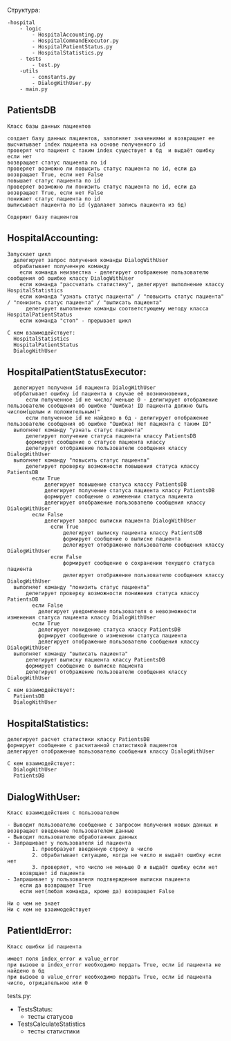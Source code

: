 

Структура:

    -hospital 
        - logic
            - HospitalAccounting.py
            - HospitalCommandExecutor.py
            - HospitalPatientStatus.py
            - HospitalStatistics.py
        - tests
            - test.py
        -utils
            - constants.py
            - DialogWithUser.py
        - main.py

## PatientsDB
    Класс базы данных пациентов
    
    создает базу данных пациентов, заполняет значениями и возвращает ее 
    высчитывает index пациента на основе полученного id 
    проверят что пациент с таким index существует в бд  и выдаёт ошибку если нет 
    возвращает статус пациента по id 
    проверяет возможно ли повысить статус пациента по id, если да возвращает True, если нет False
    повышает статус пациента по id 
    проверяет возможно ли понизить статус пациента по id, если да возвращает True, если нет False
    понижает статус пациента по id 
    выписывает пациента по id (удалаяет запись пациента из бд)
    
    Содержит базу пациентов

## HospitalAccounting:
    Запускает цикл
      делегирует запрос получения команды DialogWithUser
      обрабатывает полученную команду 
        если команда неизвестна - делегирует отображение пользователю сообщения об ошибке классу DialogWithUser 
        если команда "рассчитать статистику", делегирует выполнение классу HospitalStatistics
        если команда "узнать статус пациента" / "повысить статус пациента" / "понизить статус пациента" / "выписать пациента"
          делегирует выполнение команды соответстующему методу класса HospitalPatientStatus
        если команда "стоп" - прерывает цикл

    С кем взаимодействует:
      HospitalStatistics
      HospitalPatientStatus
      DialogWithUser


## HospitalPatientStatusExecutor:
      делегирует получени id пациента DialogWithUser
      обрбатывает ошибку id пациента в случае её возникновения, 
          если полученное id не число/ меньше 0 - делигирует отображение пользователю сообщения об ошибке "Ошибка! ID пациента должно быть числом(целым и положительным)"
          если полученное id не найдено в бд - делигирует отображение пользователю сообщения об ошибке "Ошибка! Нет пациента с таким ID"
      выполняет команду "узнать статус пациента"
          делегирует получение статуса пациента классу PatientsDB
          формирует сообщение о статусе пациента классу
          делегирует отображение пользователю сообщения классу DialogWithUser
      выполняет команду "повысить статус пациента" 
          делегирует проверку возможности повышения статуса классу PatientsDB
            если True
                делегирует повышение статуса классу PatientsDB
                делегирует получение статуса пациента классу PatientsDB
                формирует сообщение о изменении статуса пациента
                делегирует отображение пользователю сообщения классу DialogWithUser 
            если False
                делегирует запрос выписки пациента DialogWithUser
                  если True
                      делегирует выписку пациента классу PatientsDB
                      формирует сообщение о выписке пациента 
                      делегирует отображение пользователю сообщения классу DialogWithUser 
                  если False
                      формирует сообщение о сохранении текущего статуса пациента
                      делегирует отображение пользователю сообщения классу DialogWithUser 
      выполняет команду "понизить статус пациента"
          делегирует проверку возможности понижения статуса классу PatientsDB
            если False
              делегирует уведомление пользователя о невозможности изменения статуса пациента классу DialogWithUser
            если True
              делегирует понидение статуса классу PatientsDB
              формирует сообщение о изменении статуса пациента
              делегирует отображение пользователю сообщения классу DialogWithUser 
      выполняет команду "выписать пациента"
          делегирует выписку пациента классу PatientsDB
          формирует сообщение о выписке пациента 
          делегирует отображение пользователю сообщения классу DialogWithUser 

    С кем взаимодействует:
      PatientsDB
      DialogWithUser


## HospitalStatistics:
 
    делегирует расчет статистики классу PatientsDB
    формирует сообщение с расчитанной статистикой пациентов 
    делегирует отображение пользователю сообщения классу DialogWithUser 

    С кем взаимодействует:
      DialogWithUser
      PatientsDB

## DialogWithUser:

    Класс взаимодействия с пользователем 

    - Выводит пользователю сообщение с запросом получения новых данных и возвращает введенные пользователем данные 
    - Выводит пользователю обработанных данных
    - Запрашивает у пользователя id пациента
            1. преобразует введенную строку в число 
            2. обрабатывает ситуацию, когда не число и выдаёт ошибку если нет 
            3. проверяет, что число не меньше 0 и выдаёт ошибку если нет 
        возврщает id пациента 
    - Запрашивает у пользователя подтверждение выписки пациента 
        если да возвращает True
        если нет(любая команда, кроме да) возвращает False

    Ни о чем не знает 
    Ни с кем не взаимодействует 

## PatientIdError:
    Класс ошибки id пациента 
  
    имеет поля index_error и value_error
    при вызове в index_error необходимо пердать True, если id пациента не найдено в бд 
    при вызове в value_error необходимо пердать True, если id пациента число, отрицательное или 0

tests.py:
- TestsStatus: 
  - тесты статусов
- TestsCalculateStatistics
  - тесты статистики 